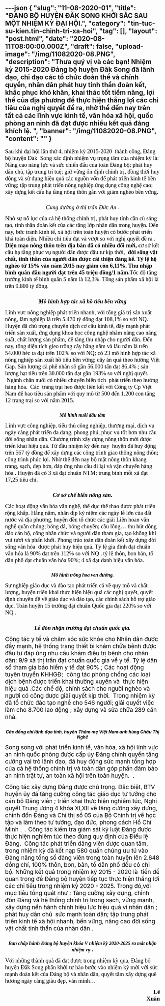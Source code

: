 ---json
{
    "slug": "11-08-2020-01",
    "title": "ĐẢNG BỘ HUYỆN ĐĂK SONG KHỞI SẮC SAU MỘT NHIỆM KỲ ĐẠI HỘI.",
    "category": "tin-tuc-su-kien.tin-chinh-tri-xa-hoi",
    "tag": [],
    "layout": "post.html",
    "date": "2020-08-11T08:00:00.000Z",
    "draft": false,
    "upload-image": "/img/11082020-08.PNG",
    "description": "Thưa quý vị và các bạn! Nhiệm kỳ 2015-2020 Đảng bộ huyện Đăk Song đã lãnh đạo, chỉ đạo các tổ chức đoàn thể và  chính quyền,  nhân dân phát huy tinh thần đoàn kết, khắc phục khó khăn,  khai thác tốt tiềm năng, lợi thế của địa phương để thực hiện thắng lợi các chỉ tiêu của nghị  quyết đề ra, nhờ thế đến nay trên tất cả các lĩnh vực kinh tế, văn hóa xã hội, quốc phòng an ninh đã đạt được nhiều  kết quả đáng khích lệ. ",
    "banner": "/img/11082020-08.PNG",
    "__content__": ""
}
---
<p><span style="background-color:white"><span style="font-size:14.0pt"><span style="font-family:&quot;Times New Roman&quot;,serif"><span style="color:black">Sau khi đại hội lần thứ 4, nhiệm kỳ 2015-2020&nbsp; th&agrave;nh c&ocirc;ng, Đảng bộ huyện </span></span></span><span style="font-size:14.0pt"><span style="background-color:white"><span style="font-family:&quot;Times New Roman&quot;,serif"><span style="color:black">Đak&nbsp; Song x&aacute;c định nhiệm vụ trọng t&acirc;m của nhiệm kỳ l&agrave;: N&acirc;ng cao năng lực v&agrave; sức chiến đấu của to&agrave;n Đảng bộ; ph&aacute;t huy d&acirc;n chủ, tập trung tr&iacute; tuệ; giữ vững ổn định ch&iacute;nh trị, đồng thời huy động v&agrave; sử dụng hiệu quả c&aacute;c nguồn vốn để ph&aacute;t triển kinh tế bền vững; tập trung ph&aacute;t triển n&ocirc;ng nghiệp ứng dụng c&ocirc;ng nghệ cao; x&acirc;y dựng kết cấu hạ tầng n&ocirc;ng th&ocirc;n gắn với giảm ngh&egrave;o bền vững.</span></span></span></span></span></p>

<p style="text-align:center"><img alt="" src="/img/11082020-01.PNG" /></p>

<p style="text-align:center"><span style="background-color:white"><em><span style="font-size:14.0pt"><span style="background-color:white"><span style="font-family:&quot;Times New Roman&quot;,serif"><span style="color:black">Cung đường ở thị trấn Đức An .</span></span></span></span></em></span></p>

<p><span style="background-color:white"><span style="font-size:14.0pt"><span style="background-color:white"><span style="font-family:&quot;Times New Roman&quot;,serif"><span style="color:black">Nhờ sự nỗ lực của cả hệ thống ch&iacute;nh trị, ph&aacute;t huy t&iacute;nh cần c&ugrave; s&aacute;ng tạo, tinh thần đo&agrave;n kết của c&aacute;c tầng lớp nh&acirc;n d&acirc;n trong huyện. Đến nay, bức tranh kinh tế, x&atilde; hội tr&ecirc;n to&agrave;n huyện c&oacute; bước ph&aacute;t triển kh&aacute; to&agrave;n diện. Nhiều chỉ ti&ecirc;u đạt v&agrave; vượt so với nghị quyết đề ra . <strong>Diện mạo n&ocirc;ng th&ocirc;n tr&ecirc;n địa b&agrave;n đ&atilde; c&oacute; nhiều đổi mới, c</strong>ơ sở kết cấu hạ tầng phục vụ người d&acirc;n được đầu tư kịp thời,&nbsp; <strong>đời sống vật chất, tinh thần của người d&acirc;n được cải thiện đ&aacute;ng kể. Tỷ lệ hộ ngh&egrave;o từ 15% v&agrave;o năm 2015 nay giảm c&ograve;n 6,11%. Thu nhập b&igrave;nh qu&acirc;n đầu người đạt tr&ecirc;n 45 triệu đồng/1 năm.</strong></span></span></span></span><span style="font-size:14.0pt"><span style="background-color:white"><span style="font-family:&quot;Times New Roman&quot;,serif"><span style="color:black">Tốc độ tăng trưởng kinh tế b&igrave;nh qu&acirc;n 5 năm l&agrave; 12,3%. Tổng sản phẩm x&atilde; h</span></span></span></span><span style="font-size:14.0pt"><span style="background-color:white"><span style="font-family:&quot;Times New Roman&quot;,serif"><span style="color:black">ộ</span></span></span></span><span style="font-size:14.0pt"><span style="background-color:white"><span style="font-family:&quot;Times New Roman&quot;,serif"><span style="color:black">i l&agrave; tr&ecirc;n 9.800 tỷ đồng</span></span></span></span><span style="font-size:14.0pt"><span style="background-color:white"><span style="font-family:&quot;Times New Roman&quot;,serif"><span style="color:black">.</span></span></span></span><strong> </strong></span></p>

<p style="text-align:center"><img alt="" src="/img/11082020-02.PNG" /></p>

<p style="text-align:center"><span style="background-color:white"><strong><em><span style="font-size:14.0pt"><span style="font-family:&quot;Times New Roman&quot;,serif"><span style="color:black">M&ocirc; h&igrave;nh hợp t&aacute;c x&atilde; hồ ti&ecirc;u bền vững</span></span></span></em></strong></span></p>

<p><span style="background-color:white"><span style="font-size:14.0pt"><span style="background-color:white"><span style="font-family:&quot;Times New Roman&quot;,serif"><span style="color:black">Lĩnh vực n&ocirc;ng nghiệp ph&aacute;t triển nhanh, với tổng gi&aacute; trị sản xuất n&ocirc;ng, l&acirc;m nghiệp l&agrave; tr&ecirc;n 5.470 tỷ đồng đạt 108,1% so với NQ. Huyện đ&atilde; ch&uacute; trọng chuyển dịch cơ cấu kinh tế, đẩy mạnh ph&aacute;t triển sản xuất, ứng dụng khoa học c&ocirc;ng nghệ nhằm n&acirc;ng cao năng suất, chất lượng sản phẩm, để tăng thu nhập cho người d&acirc;n. Đến nay, tổng diện t&iacute;ch gieo trồng c&acirc;y hằng năm v&agrave; l&acirc;u năm l&agrave; tr&ecirc;n 54.000 h&eacute;c ta đạt tr&ecirc;n 102% so với NQ; </span></span></span></span><span style="font-size:14.0pt"><span style="font-family:&quot;Times New Roman&quot;,serif"><span style="color:black">c&oacute; 23 m&ocirc; h&igrave;nh hợp t&aacute;c x&atilde; n&ocirc;ng nghiệp sản xuất hồ ti&ecirc;u bền vững; c&acirc;y ăn quả theo hướng Việt Gap.</span></span></span><span style="font-size:14.0pt"><span style="background-color:white"><span style="font-family:&quot;Times New Roman&quot;,serif"><span style="color:black"> Sản lượng c&agrave; ph&ecirc; nh&acirc;n s&ocirc; gần 56.000 tấn đạt 86,4% ; sản lượng hạt ti&ecirc;u tr&ecirc;n 30.000 tấn đạt gần 193% so với nghị quyết. </span></span></span></span><span style="font-size:14.0pt"><span style="font-family:&quot;Times New Roman&quot;,serif"><span style="color:black">&nbsp;Ng&agrave;nh chăn nu&ocirc;i c&oacute; nhiều chuyển biến t&iacute;ch&nbsp; ph&aacute;t triển theo hướng h&agrave;ng h&oacute;a.&nbsp; C&aacute;c&nbsp; trang trại heo được li&ecirc;n kết với C&ocirc;ng ty Cp Việt Nam để bao ti&ecirc;u sản phẩm với quy m&ocirc; từ 500 đến 1.200 con tăng 12 trang trại so với năm 2015.</span></span></span></span></p>

<p style="text-align:center"><img alt="" src="/img/11082020-03.PNG" /></p>

<p style="text-align:center"><span style="background-color:white"><strong><em><span style="font-size:12.0pt"><span style="font-family:&quot;Times New Roman&quot;,serif"><span style="color:black">M&ocirc; h&igrave;nh nu&ocirc;i d&acirc;u tằm</span></span></span></em></strong></span></p>

<p><span style="background-color:white"><span style="font-size:14.0pt"><span style="background-color:white"><span style="font-family:&quot;Times New Roman&quot;,serif"><span style="color:black">Lĩnh vực</span></span></span></span><span style="font-size:14.0pt"><span style="background-color:white"><span style="font-family:&quot;Times New Roman&quot;,serif"><span style="color:black"> c&ocirc;ng nghiệp, tiểu thủ c&ocirc;ng nghiệp,</span></span></span></span><span style="font-size:14.0pt"><span style="background-color:white"><span style="font-family:&quot;Times New Roman&quot;,serif"><span style="color:black"> thương mại, dịch vụ ng&agrave;y c&agrave;ng ph&aacute;t triển đa dạng, phong ph&uacute;, phục vụ tốt hơn nhu cầu đời sống nh&acirc;n d&acirc;n</span></span></span></span><span style="font-size:14.0pt"><span style="background-color:white"><span style="font-family:&quot;Times New Roman&quot;,serif"><span style="color:black">.</span></span></span></span><span style="font-size:14.0pt"><span style="background-color:white"><span style="font-family:&quot;Times New Roman&quot;,serif"><span style="color:black"> Chương tr&igrave;nh x&acirc;y dựng n&ocirc;ng th&ocirc;n mới được triển khai hiệu quả. Từ đầu nhiệm kỳ đến nay&nbsp; huyện đ&atilde; huy động&nbsp; tr&ecirc;n 567 tỷ đồng để x&acirc;y dựng c&aacute;c c&ocirc;ng tr&igrave;nh giao th&ocirc;ng n&ocirc;ng th&ocirc;n; c&ocirc;ng tr&igrave;nh ph&uacute;c lợi. Nhờ thế đến nay bộ mặt n&ocirc;ng th&ocirc;n khang trang, sạch, đẹp hơn, đ&aacute;p ứng nhu cầu đi lại v&agrave; vận chuyển h&agrave;ng h&oacute;a . </span></span></span></span><span style="font-size:14.0pt"><span style="font-family:&quot;Times New Roman&quot;,serif"><span style="color:black">Huyện đ&atilde; c&oacute; </span></span></span><span style="font-size:14.0pt"><span style="font-family:&quot;Times New Roman&quot;,serif"><span style="color:black">3</span></span></span><span style="font-size:14.0pt"><span style="font-family:&quot;Times New Roman&quot;,serif"><span style="color:black"> x&atilde; đạt chuẩn NTM; </span></span></span><span style="font-size:14.0pt"><span style="font-family:&quot;Times New Roman&quot;,serif"><span style="color:black">trung b&igrave;nh </span></span></span><span style="font-size:14.0pt"><span style="font-family:&quot;Times New Roman&quot;,serif"><span style="color:black">mỗi x&atilde; </span></span></span><span style="font-size:14.0pt"><span style="font-family:&quot;Times New Roman&quot;,serif"><span style="color:black">đạt 17,25 ti&ecirc;u ch&iacute;.</span></span></span> </span></p>

<p style="text-align:center"><img alt="" src="/img/11082020-04.PNG" /></p>

<p style="text-align:center"><span style="background-color:white"><strong><em><span style="font-size:14.0pt"><span style="font-family:&quot;Times New Roman&quot;,serif"><span style="color:black">Cơ sở chế biến n&ocirc;ng sản.</span></span></span></em></strong></span></p>

<p><span style="background-color:white"><span style="font-size:14.0pt"><span style="font-family:&quot;Times New Roman&quot;,serif"><span style="color:black">C&aacute;c hoạt động văn h&oacute;a văn nghệ, thể dục thể thao được ph&aacute;t triển rộng khắp. <span style="background-color:white">Hằng năm, nh&acirc;n dịp kỷ niệm c&aacute;c ng&agrave;y lễ lớn của đất nước v&agrave; địa phương, huyện đều tổ chức c&aacute;c giải Li&ecirc;n hoan văn nghệ quần ch&uacute;ng; b&oacute;ng đ&aacute;, b&oacute;ng chuyền; cầu l&ocirc;ng&hellip; thu h&uacute;t đ&ocirc;ng đảo c&aacute;n bộ, c&ocirc;ng nh&acirc;n chức v&agrave; người d&acirc;n tham gia, tạo kh&ocirc;ng kh&iacute; vui tươi v&agrave; phấn khởi. Phong tr&agrave;o to&agrave;n d&acirc;n đo&agrave;n kết x&acirc;y dựng đời sống văn h&oacute;a&nbsp; được ph&aacute;t huy hiệu quả. </span></span></span></span><span style="font-size:14.0pt"><span style="background-color:white"><span style="font-family:&quot;Times New Roman&quot;,serif"><span style="color:black">Tỷ lệ gia đ&igrave;nh đạt chuẩn văn h&oacute;a l&agrave; 90% đạt tr&ecirc;n 112% so với NQ </span></span></span></span><span style="font-size:14.0pt"><span style="background-color:white"><span style="font-family:&quot;Times New Roman&quot;,serif"><span style="color:black">.</span></span></span></span> <span style="font-size:14.0pt"><span style="font-family:&quot;Times New Roman&quot;,serif"><span style="color:black">tỷ lệ th&ocirc;n, bon bản, tổ d&acirc;n phố đạt chuẩn văn h&oacute;a 90%; 4 x&atilde; đạt danh hiệu văn h&oacute;a.</span></span></span><strong> </strong></span></p>

<p style="text-align:center"><img alt="" src="/img/11082020-05.PNG" /></p>

<p style="text-align:center"><span style="background-color:white"><strong><em><span style="font-size:12.0pt"><span style="background-color:white"><span style="font-family:&quot;Times New Roman&quot;,serif"><span style="color:black">M&ocirc; h&igrave;nh trồng hoa ven đường.</span></span></span></span></em></strong></span></p>

<p><span style="background-color:white"><span style="font-size:14.0pt"><span style="background-color:white"><span style="font-family:&quot;Times New Roman&quot;,serif"><span style="color:black">Sự nghiệp gi&aacute;o dục v&agrave; </span></span></span></span><span style="font-size:14.0pt"><span style="background-color:white"><span style="font-family:&quot;Times New Roman&quot;,serif"><span style="color:black">đ&agrave;o tạo </span></span></span></span><span style="font-size:14.0pt"><span style="background-color:white"><span style="font-family:&quot;Times New Roman&quot;,serif"><span style="color:black">ph&aacute;t triển cả về quy m&ocirc; v&agrave; chất lượng</span></span></span></span><span style="font-size:14.0pt"><span style="background-color:white"><span style="font-family:&quot;Times New Roman&quot;,serif"><span style="color:black">, h</span></span></span></span><span style="font-size:14.0pt"><span style="font-family:&quot;Times New Roman&quot;,serif"><span style="color:black">uyện triển khai thực hiện hiệu quả c&aacute;c nghị quyết, quyết định chuy&ecirc;n đề về gi&aacute;o dục v&agrave; đ&agrave;o tạo, c&aacute;c ch&iacute;nh s&aacute;ch hỗ trợ gi&aacute;o dục. To&agrave;n huyện 15 trường đạt chuẩn Quốc gia đạt 220% so với NQ . </span></span></span></span></p>

<p style="text-align:center"><img alt="" src="/img/11082020-06.PNG" /></p>

<p style="text-align:center"><span style="background-color:white"><strong><em><span style="font-size:14.0pt"><span style="font-family:&quot;Times New Roman&quot;,serif"><span style="color:black">Lễ đ&oacute;n nhận trường đạt chuẩn quốc gia.</span></span></span></em></strong></span></p>

<p style="margin-left:0in; margin-right:0in"><span style="background-color:white"><span style="font-size:14.0pt"><span style="color:black">C&ocirc;ng t&aacute;c y tế v&agrave; chăm s&oacute;c sức khỏe cho Nh&acirc;n d&acirc;n được đẩy mạnh</span></span><span style="font-size:14.0pt"><span style="color:black">, hệ thống trang thiết bị kh&aacute;m chữa bệnh được đầu tư đ&aacute;p ứng nhu cầu kh&aacute;m điều trị bệnh cho nh&acirc;n d&acirc;n; 9/9 x&atilde; thị trấn đạt chuẩn quốc gia về y tế. </span></span><span style="font-size:14.0pt"><span style="color:black">Tỷ lệ d&acirc;n số tham gia bảo hiểm y tế đạt 90% ; </span></span><span style="font-size:14.0pt"><span style="color:black">C&aacute;c hoạt động tuy&ecirc;n truyền KHHGĐ;&nbsp; </span></span><span style="font-size:14.0pt"><span style="color:black">c&ocirc;ng t&aacute;c </span></span><span style="font-size:14.0pt"><span style="color:black">ph&ograve;ng chống c&aacute;c loại dịch bệnh</span></span> <span style="font-size:14.0pt"><span style="color:black">được</span></span><span style="font-size:14.0pt"><span style="color:black"> triển khai thường xuy&ecirc;n v&agrave; </span></span><span style="font-size:14.0pt"><span style="color:black">&nbsp;thực hiện </span></span><span style="font-size:14.0pt"><span style="color:black">hiệu quả .C&aacute;c chế độ, ch&iacute;nh s&aacute;ch cho </span></span><span style="font-size:14.0pt"><span style="color:black">người </span></span><span style="font-size:14.0pt"><span style="color:black">ngh&egrave;o v&agrave; người </span></span><span style="font-size:14.0pt"><span style="color:black">c&oacute; c&ocirc;ng</span></span><span style="font-size:14.0pt"><span style="color:black"> được giải quyết kịp thời.&nbsp; Trong nhiệm kỳ đ&atilde; tổ chức </span></span><span style="font-size:14.0pt"><span style="color:black">đ&agrave;o tạo nghề cho 546 người; giải quyết việc l&agrave;m cho 8.700 lao động ; x&acirc;y dựng v&agrave; sửa chữa 289 căn nh&agrave;. </span></span>&nbsp;</span></p>

<p style="margin-left:0in; margin-right:0in; text-align:center"><img alt="" src="/img/11082020-07.PNG" /></p>

<p style="margin-left:0in; margin-right:0in; text-align:center"><span style="background-color:white"><strong><em><span style="color:black">C&aacute;c đồng ch&iacute; l&atilde;nh đạo tỉnh, huyện</span></em></strong><span style="color:black"> <strong><em>Thăm mẹ Việt Nam anh h&ugrave;ng Ch&acirc;u Thị Ngh&ecirc;</em></strong></span></span></p>

<p style="margin-left:0in; margin-right:0in"><span style="background-color:white"><span style="font-size:14.0pt"><span style="color:black">Song song với ph&aacute;t triển kinh tế, văn h&oacute;a, x&atilde; hội lĩnh vực an ninh quốc ph&ograve;ng được cấp ủy Đảng ch&iacute;nh quyền tăng cường vai tr&ograve; l&atilde;nh đạo, đ&atilde; huy động sức mạnh tổng hợp của cả hệ thống ch&iacute;nh trị v&agrave; to&agrave;n d&acirc;n g&oacute;p phần đảm bảo an ninh trật tự, an to&agrave;n x&atilde; hội tr&ecirc;n to&agrave;n huyện.&nbsp; .</span></span></span></p>

<p style="margin-left:0in; margin-right:0in"><span style="background-color:white"><span style="font-size:14.0pt"><span style="background-color:white"><span style="color:black">C&ocirc;ng t&aacute;c x&acirc;y dựng Đảng được ch&uacute; trọng.</span></span></span><span style="font-size:14.0pt"><span style="color:black"> Đặc biệt, BTV huyện ủy đ&atilde; tăng cường c&ocirc;ng t&aacute;c gi&aacute;o dục tư tưởng cho c&aacute;n bộ Đảng vi&ecirc;n ; triển khai thực hiện nghi&ecirc;m t&uacute;c, Nghị quyết Trung ương 4 kh&oacute;a XI,XII về tăng cường x&acirc;y dựng, chỉnh đốn Đảng v&agrave; Chỉ thị số 05 của Bộ Ch&iacute;nh trị về học tập v&agrave; l&agrave;m theo tư tưởng, đạo đức, phong c&aacute;ch Hồ Ch&iacute; Minh</span></span><span style="font-size:14.0pt"><span style="color:black"> .&nbsp; </span></span><span style="font-size:14.0pt"><span style="color:black">. C&ocirc;ng t&aacute;c kiểm tra gi&aacute;m s&aacute;t kỷ luật Đảng được thực hiện nghi&ecirc;m t&uacute;c theo đ&uacute;ng quy định của Điều lệ Đảng.&nbsp; C&ocirc;ng t&aacute;c ph&aacute;t triển đảng vi&ecirc;n được quan t&acirc;m, trong nhiệm kỳ đ&atilde; kết nạp 580 quần ch&uacute;ng ưu t&uacute; v&agrave;o Đảng n&acirc;ng tổng số đảng vi&ecirc;n trong to&agrave;n huyện l&ecirc;n 2.648 đồng ch&iacute;, 100% th&ocirc;n, bon, bản, tổ d&acirc;n phố đều c&oacute; chi bộ. <span style="background-color:white">Những kết quả trong nhiệm kỳ 2015 - 2020 l&agrave;&nbsp; tiền đề quan trọng để Đảng bộ </span></span></span><span style="font-size:14.0pt"><span style="background-color:white"><span style="color:black">h</span></span></span><span style="font-size:14.0pt"><span style="background-color:white"><span style="color:black">uyện </span></span></span><span style="font-size:14.0pt"><span style="background-color:white"><span style="color:black">tiếp tục </span></span></span><span style="font-size:14.0pt"><span style="background-color:white"><span style="color:black">thực hiện thắng lợi c&aacute;c chỉ ti&ecirc;u trong nhiệm kỳ 2020 - 2025. Trong đ&oacute;,với mục ti&ecirc;u tổng qu&aacute;t như : Tăng cường x&acirc;y dựng, chỉnh đốn Đảng v&agrave; hệ thống ch&iacute;nh trị trong sạch, vững mạnh, x&acirc;y dựng nền h&agrave;nh ch&iacute;nh hiệu lực hiệu quả v&igrave; nh&acirc;n d&acirc;n ; ph&aacute;t huy d&acirc;n chủ&nbsp; sức mạnh to&agrave;n d&acirc;n; tập trung ph&aacute;t triển kinh tế x&atilde; hội nhanh, bền vững, n&acirc;ng cao đời sống vật chất tinh thần của nh&acirc;n d&acirc;n .</span></span></span></span></p>

<p style="text-align:center"><img alt="" src="/img/11082020-08.PNG" /></p>

<p style="text-align:center"><strong><em><span style="font-size:12.0pt"><span style="background-color:white"><span style="font-family:&quot;Times New Roman&quot;,serif"><span style="color:black">Ban chấp h&agrave;nh Đảng bộ huyện kh&oacute;a V nhiệm kỳ 2020-2025 ra mắt nhận nhiệm vụ</span></span></span></span></em></strong><strong><em><span style="font-size:14.0pt"><span style="background-color:white"><span style="font-family:&quot;Times New Roman&quot;,serif"><span style="color:black"> .</span></span></span></span></em></strong></p>

<p><span style="font-size:14.0pt"><span style="font-family:&quot;Times New Roman&quot;,serif"><span style="color:black">Với </span></span></span><span style="font-size:14.0pt"><span style="font-family:&quot;Times New Roman&quot;,serif"><span style="color:black">những th&agrave;nh quả đ&atilde; đạt được trong nhiệm kỳ qua, </span></span></span><span style="font-size:14.0pt"><span style="font-family:&quot;Times New Roman&quot;,serif"><span style="color:black">Đảng bộ huyện Đăk Song phấn khởi tự h&agrave;o bước v&agrave;o nhiệm kỳ mới với <span style="background-color:white">sức mạnh đo&agrave;n kết của Đảng bộ v&agrave; nh&acirc;n d&acirc;n</span>, quyết t&acirc;m x&acirc;y dựng qu&ecirc; hương ng&agrave;y c&agrave;ng gi&agrave;u đẹp, văn minh&hellip;</span></span></span></p>

<p style="text-align:right"><span style="font-size:14.0pt"><span style="font-family:&quot;Times New Roman&quot;,serif"><span style="color:black">&nbsp;&nbsp;&nbsp;&nbsp;&nbsp;&nbsp;&nbsp;&nbsp;&nbsp;&nbsp;&nbsp;&nbsp;&nbsp;&nbsp;&nbsp;&nbsp;&nbsp;&nbsp;&nbsp;&nbsp;&nbsp;&nbsp;&nbsp;&nbsp;&nbsp;&nbsp;&nbsp;&nbsp;&nbsp;&nbsp;&nbsp;&nbsp;&nbsp;&nbsp;&nbsp;&nbsp;&nbsp;&nbsp;&nbsp;&nbsp;&nbsp;&nbsp;&nbsp;&nbsp;&nbsp;&nbsp;&nbsp;&nbsp;&nbsp;&nbsp;&nbsp;&nbsp;&nbsp;&nbsp;&nbsp;&nbsp;&nbsp;&nbsp;&nbsp;&nbsp;&nbsp;&nbsp;&nbsp;&nbsp;&nbsp;&nbsp;&nbsp;&nbsp;&nbsp;&nbsp;&nbsp;&nbsp;&nbsp;&nbsp;&nbsp;&nbsp; &nbsp;&nbsp;&nbsp;&nbsp;&nbsp;&nbsp;&nbsp;&nbsp;&nbsp; &nbsp;&nbsp;&nbsp;&nbsp;&nbsp;&nbsp;&nbsp;&nbsp;&nbsp; <strong>L&ecirc; Xu&acirc;n </strong></span></span></span></p>

